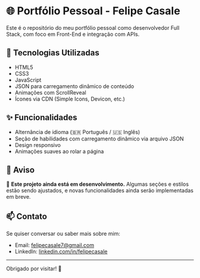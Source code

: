 # 🌐 Portfólio Pessoal - Felipe Casale

Este é o repositório do meu portfólio pessoal como desenvolvedor Full Stack, com foco em Front-End e integração com APIs.

## 🚀 Tecnologias Utilizadas

- HTML5
- CSS3
- JavaScript
- JSON para carregamento dinâmico de conteúdo
- Animações com ScrollReveal
- Ícones via CDN (Simple Icons, Devicon, etc.)

## ✨ Funcionalidades

- Alternância de idioma (🇧🇷 Português / 🇺🇸 Inglês)
- Seção de habilidades com carregamento dinâmico via arquivo JSON
- Design responsivo
- Animações suaves ao rolar a página


## 📌 Aviso

🔧 **Este projeto ainda está em desenvolvimento.** Algumas seções e estilos estão sendo ajustados, e novas funcionalidades ainda serão implementadas em breve.

## 📫 Contato

Se quiser conversar ou saber mais sobre mim:

- Email: felipecasale7@gmail.com  
- LinkedIn: [linkedin.com/in/felipecasale](https://www.linkedin.com/in/felipecasale)

---

Obrigado por visitar! 🚀


